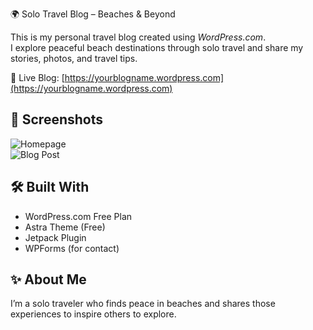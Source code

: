  🌍 Solo Travel Blog – Beaches & Beyond

This is my personal travel blog created using *WordPress.com*.  
I explore peaceful beach destinations through solo travel and share my stories, photos, and travel tips.

🔗 Live Blog: [https://yourblogname.wordpress.com](https://yourblogname.wordpress.com)

## 📸 Screenshots

![Homepage](./screenshots/homepage.png)  
![Blog Post](./screenshots/blogpost.png)

## 🛠 Built With
- WordPress.com Free Plan
- Astra Theme (Free)
- Jetpack Plugin
- WPForms (for contact)

## ✨ About Me
I’m a solo traveler who finds peace in beaches and shares those experiences to inspire others to explore.
